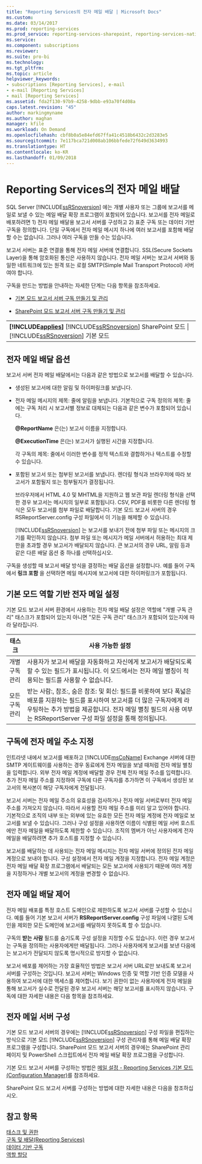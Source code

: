 ```yaml
---
title: "Reporting Services의 전자 메일 배달 | Microsoft Docs"
ms.custom: 
ms.date: 03/14/2017
ms.prod: reporting-services
ms.prod_service: reporting-services-sharepoint, reporting-services-native
ms.service: 
ms.component: subscriptions
ms.reviewer: 
ms.suite: pro-bi
ms.technology: 
ms.tgt_pltfrm: 
ms.topic: article
helpviewer_keywords:
- subscriptions [Reporting Services], e-mail
- e-mail [Reporting Services]
- mail [Reporting Services]
ms.assetid: fda2f130-97b9-4258-9dbb-e93a70f4d08a
caps.latest.revision: "45"
author: markingmyname
ms.author: maghan
manager: kfile
ms.workload: On Demand
ms.openlocfilehash: cbf8b0a5e84efd67ffa41c4518b6432c2d3283e5
ms.sourcegitcommit: 7e117bca721d008ab106bbfede72f649d3634993
ms.translationtype: HT
ms.contentlocale: ko-KR
ms.lasthandoff: 01/09/2018
---
```

# <a name="e-mail-delivery-in-reporting-services"></a>Reporting Services의 전자 메일 배달
  SQL Server [!INCLUDE[ssRSnoversion](../../includes/ssrsnoversion-md.md)] 에는 개별 사용자 또는 그룹에 보고서를 메일로 보낼 수 있는 메일 배달 확장 프로그램이 포함되어 있습니다. 보고서를 전자 메일로 배포하려면 1) 전자 메일 배달용 보고서 서버를 구성하고 2) 표준 구독 또는 데이터 기반 구독을 정의합니다. 단일 구독에서 전자 메일 메시지 하나에 여러 보고서를 포함해 배달할 수는 없습니다. 그러나 여러 구독을 만들 수는 있습니다.  
  
 보고서 서버는 표준 연결을 통해 전자 메일 서버에 연결합니다. SSL(Secure Sockets Layer)을 통해 암호화된 통신은 사용하지 않습니다. 전자 메일 서버는 보고서 서버와 동일한 네트워크에 있는 원격 또는 로컬 SMTP(Simple Mail Transport Protocol) 서버여야 합니다.  
  
 구독을 만드는 방법을 안내하는 자세한 단계는 다음 항목을 참조하세요.  
  
-   [기본 모드 보고서 서버 구독 만들기 및 관리](../../reporting-services/subscriptions/create-and-manage-subscriptions-for-native-mode-report-servers.md)  
  
-   [SharePoint 모드 보고서 서버 구독 만들기 및 관리](../../reporting-services/subscriptions/create-and-manage-subscriptions-for-sharepoint-mode-report-servers.md)  
  
||  
|-|  
|**[!INCLUDE[applies](../../includes/applies-md.md)]**  [!INCLUDE[ssRSnoversion](../../includes/ssrsnoversion-md.md)] SharePoint 모드 &#124; [!INCLUDE[ssRSnoversion](../../includes/ssrsnoversion-md.md)] 기본 모드|  
  
## <a name="e-mail-delivery-options"></a>전자 메일 배달 옵션  
 보고서 서버 전자 메일 배달에서는 다음과 같은 방법으로 보고서를 배달할 수 있습니다.  
  
-   생성된 보고서에 대한 알림 및 하이퍼링크를 보냅니다.  
  
-   전자 메일 메시지의 제목: 줄에 알림을 보냅니다. 기본적으로 구독 정의의 제목: 줄에는 구독 처리 시 보고서별 정보로 대체되는 다음과 같은 변수가 포함되어 있습니다.  
  
     **@ReportName** 은(는) 보고서 이름을 지정합니다.  
  
     **@ExecutionTime** 은(는) 보고서가 실행된 시간을 지정합니다.  
  
     각 구독의 제목: 줄에서 이러한 변수를 정적 텍스트와 결합하거나 텍스트를 수정할 수 있습니다.  
  
-   포함된 보고서 또는 첨부된 보고서를 보냅니다. 렌더링 형식과 브라우저에 따라 보고서가 포함될지 또는 첨부될지가 결정됩니다.  
  
     브라우저에서 HTML 4.0 및 MHTML을 지원하고 웹 보관 파일 렌더링 형식을 선택한 경우 보고서는 메시지의 일부로 포함됩니다. CSV, PDF를 비롯한 다른 렌더링 형식은 모두 보고서를 첨부 파일로 배달합니다. 기본 모드 보고서 서버의 경우 RSReportServer.config 구성 파일에서 이 기능을 해제할 수 있습니다.  
  
     [!INCLUDE[ssRSnoversion](../../includes/ssrsnoversion-md.md)] 는 보고서를 보내기 전에 첨부 파일 또는 메시지의 크기를 확인하지 않습니다. 첨부 파일 또는 메시지가 메일 서버에서 허용하는 최대 제한을 초과할 경우 보고서가 배달되지 않습니다. 큰 보고서의 경우 URL, 알림 등과 같은 다른 배달 옵션 중 하나를 선택하십시오.  
  
 구독을 생성할 때 보고서 배달 방식을 결정하는 배달 옵션을 설정합니다. 예를 들어 구독에서 **링크 포함** 을 선택하면 메일 메시지에 보고서에 대한 하이퍼링크가 포함됩니다.  
  
## <a name="native-mode-role-based-e-mail-settings"></a>기본 모드 역할 기반 전자 메일 설정  
 기본 모드 보고서 서버 환경에서 사용하는 전자 메일 배달 설정은 역할에 "개별 구독 관리" 태스크가 포함되어 있는지 아니면 "모든 구독 관리" 태스크가 포함되어 있는지에 따라 달라집니다.  
  
|태스크|사용 가능한 설정|  
|----------|------------------------|  
|개별 구독 관리|사용자가 보고서 배달을 자동화하고 자신에게 보고서가 배달되도록 할 수 있는 필드가 표시됩니다. 이 모드에서는 전자 메일 별칭이 적용되는 필드를 사용할 수 없습니다.|  
|모든 구독 관리|받는 사람:, 참조:, 숨은 참조: 및 회신: 필드를 비롯하여 보다 폭넓은 배포를 지원하는 필드를 표시하여 보고서를 더 많은 구독자에게 라우팅하는 추가 방법을 제공합니다. 전자 메일 별칭 필드의 사용 여부는 RSReportServer 구성 파일 설정을 통해 정의됩니다.|  
  
## <a name="specifying-e-mail-addresses-in-a-subscription"></a>구독에 전자 메일 주소 지정  
 인트라넷 내에서 보고서를 배포하고 [!INCLUDE[msCoName](../../includes/msconame-md.md)] Exchange 서버에 대한 SMTP 게이트웨이를 사용하는 경우 동료에게 전자 메일을 보낼 때처럼 전자 메일 별칭을 입력합니다. 외부 전자 메일 계정에 배달할 경우 전체 전자 메일 주소를 입력합니다. 추가 전자 메일 주소를 지정하여 구독에 다른 구독자를 추가하면 이 구독에서 생성된 보고서의 복사본이 해당 구독자에게 전달됩니다.  
  
 보고서 서버는 전자 메일 주소의 유효성을 검사하거나 전자 메일 서버로부터 전자 메일 주소를 가져오지 않습니다. 따라서 사용할 전자 메일 주소를 미리 알고 있어야 합니다. 기본적으로 조직의 내부 또는 외부에 있는 유효한 모든 전자 메일 계정에 전자 메일로 보고서를 보낼 수 있습니다. 그러나 구성 설정을 사용하면 이름이 식별된 메일 서버 호스트에만 전자 메일을 배달하도록 제한할 수 있습니다. 조직의 멤버가 아닌 사용자에게 전자 메일을 배달하려면 추가 호스트를 지정할 수 있습니다.  
  
 보고서를 배달하는 데 사용되는 전자 메일 메시지는 전자 메일 서버에 정의된 전자 메일 계정으로 보내야 합니다. 구성 설정에서 전자 메일 계정을 지정합니다. 전자 메일 계정은 전자 메일 배달 확장 프로그램에서 배달되는 모든 보고서에 사용되기 때문에 여러 계정을 지정하거나 개별 보고서의 계정을 변경할 수 없습니다.  
  
## <a name="controlling-e-mail-delivery"></a>전자 메일 배달 제어  
 전자 메일 배포를 특정 호스트 도메인으로 제한하도록 보고서 서버를 구성할 수 있습니다. 예를 들어 기본 보고서 서버가 **RSReportServer.config** 구성 파일에 나열된 도메인을 제외한 모든 도메인에 보고서를 배달하지 못하도록 할 수 있습니다.  
  
 구독의 **받는 사람** 필드를 숨기도록 구성 설정을 지정할 수도 있습니다. 이런 경우 보고서는 구독을 정의하는 사용자에게만 배달됩니다. 그러나 사용자에게 보고서를 보낸 다음에는 보고서가 전달되지 않도록 명시적으로 방지할 수 없습니다.  
  
 보고서 배포를 제어하는 가장 효율적인 방법은 보고서 서버 URL로만 보내도록 보고서 서버를 구성하는 것입니다. 보고서 서버는 Windows 인증 및 역할 기반 인증 모델을 사용하여 보고서에 대한 액세스를 제어합니다. 보기 권한이 없는 사용자에게 전자 메일을 통해 보고서가 실수로 전달된 경우 보고서 서버는 해당 보고서를 표시하지 않습니다. 구독에 대한 자세한 내용은 다음 항목을 참조하세요.  
  
## <a name="e-mail-server-configuration"></a>전자 메일 서버 구성  
 기본 모드 보고서 서버의 경우에는 [!INCLUDE[ssRSnoversion](../../includes/ssrsnoversion-md.md)] 구성 파일을 편집하는 방식으로 기본 모드 [!INCLUDE[ssRSnoversion](../../includes/ssrsnoversion-md.md)] 구성 관리자를 통해 메일 배달 확장 프로그램을 구성합니다. SharePoint 모드 보고서 서버의 경우에는 SharePoint 관리 페이지 및 PowerShell 스크립트에서 전자 메일 배달 확장 프로그램을 구성합니다.  
  
 
 기본 모드 보고서 서버를 구성하는 방법은 [메일 설정 - Reporting Services 기본 모드(Configuration Manager)](../install-windows/e-mail-settings-reporting-services-native-mode-configuration-manager.md)를 참조하세요.
 
 
 SharePoint 모드 보고서 서버를 구성하는 방법에 대한 자세한 내용은 다음을 참조하십시오.  
  
  
## <a name="see-also"></a>참고 항목  
 [태스크 및 권한](../../reporting-services/security/tasks-and-permissions.md)   
 [구독 및 배달&#40;Reporting Services&#41;](../../reporting-services/subscriptions/subscriptions-and-delivery-reporting-services.md)   
 [데이터 기반 구독](../../reporting-services/subscriptions/data-driven-subscriptions.md)   
 [역할 할당](../../reporting-services/security/role-assignments.md)  
  
  
